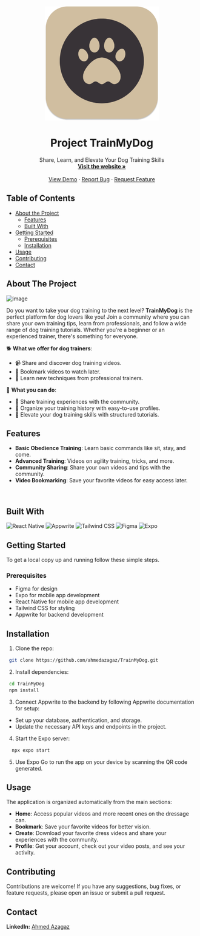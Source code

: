 <!-- PROJECT LOGO -->
<br />
<p align="center">
  <a href="https://github.com/ahmedazagaz/TrainMyDog">
    <img src="assets/icon.png" alt="Logo" width="300" height="300">
  </a>

  <h1 align="center">Project TrainMyDog</h1>

  <p align="center">
    Share, Learn, and Elevate Your Dog Training Skills 
    <br />
    <a href="https://trainmydog.framer.website"><strong>Visit the website »</strong></a>
    <br />
    <br />
    <a href="https://trainmydog.framer.website">View Demo</a>
    ·
    <a href="https://github.com/ahmedazagaz/TrainMyDog/issues">Report Bug</a>
    ·
    <a href="https://github.com/ahmedazagaz/TrainMyDog/issues">Request Feature</a>
  </p>
</p>

<!-- TABLE OF CONTENTS -->
## Table of Contents

* [About the Project](#about-the-project)
  * [Features](#features)
  * [Built With](#built-with)
* [Getting Started](#getting-started)
  * [Prerequisites](#prerequisites)
  * [Installation](#installation)
* [Usage](#usage)
* [Contributing](#contributing)
* [Contact](#contact)

<!-- ABOUT THE PROJECT -->
## About The Project

![image](https://github.com/ahmedazagaz/TrainMyDog/blob/main/assets/images/intro.png)


Do you want to take your dog training to the next level? **TrainMyDog** is the perfect platform for dog lovers like you! Join a community where you can share your own training tips, learn from professionals, and follow a wide range of dog training tutorials. Whether you're a beginner or an experienced trainer, there's something for everyone.

🐕 **What we offer for dog trainers**:

- 📹 Share and discover dog training videos.
- 📑 Bookmark videos to watch later.
- 🐾 Learn new techniques from professional trainers.

🐾 **What you can do**:

- 🚀 Share training experiences with the community.
- 📂 Organize your training history with easy-to-use profiles.
- 🏅 Elevate your dog training skills with structured tutorials.

## Features

- **Basic Obedience Training**: Learn basic commands like sit, stay, and come.
- **Advanced Training**: Videos on agility training, tricks, and more.
- **Community Sharing**: Share your own videos and tips with the community.
- **Video Bookmarking**: Save your favorite videos for easy access later.

<br />

## Built With

<p float="left">
<img alt="React Native" src="https://img.shields.io/badge/-React_Native-61DAFB?style=flat-square&logo=react&logoColor=white" />
<img alt="Appwrite" src="https://img.shields.io/badge/-Appwrite-F02E65?style=flat-square&logo=appwrite&logoColor=white" />
<img alt="Tailwind CSS" src="https://img.shields.io/badge/-Tailwind_CSS-38B2AC?style=flat-square&logo=tailwind-css&logoColor=white" />
<img alt="Figma" src="https://img.shields.io/badge/-Figma-F24E1E?style=flat-square&logo=figma&logoColor=white" />
<img alt="Expo" src="https://img.shields.io/badge/-Expo-000020?style=flat-square&logo=expo&logoColor=white" />
</p>

<!-- GETTING STARTED -->
## Getting Started

To get a local copy up and running follow these simple steps.

### Prerequisites

- Figma for design
- Expo for mobile app development
- React Native for mobile app development
- Tailwind CSS for styling
- Appwrite for backend development


## Installation

1. Clone the repo:
      
 ```bash
  git clone https://github.com/ahmedazagaz/TrainMyDog.git

  ```
2. Install dependencies:
      
 ```bash
  cd TrainMyDog
  npm install
  ```
3. Connect Appwrite to the backend by following Appwrite documentation for setup:

- Set up your database, authentication, and storage.                
- Update the necessary API keys and endpoints in the project.

4. Start the Expo server:

 ```bash
   npx expo start
 ```
5. Use Expo Go to run the app on your device by scanning the QR code generated.

<!-- USAGE EXAMPLES -->

## Usage

The application is organized automatically from the main sections:

- **Home**: Access popular videos and more recent ones on the dressage can.
- **Bookmark**: Save your favorite videos for better vision.
- **Create**: Download your favorite dress videos and share your experiences with the community.
- **Profile**: Get your account, check out your video posts, and see your activity.

<!-- CONTRIBUTING -->

## Contributing
Contributions are welcome! If you have any suggestions, bug fixes, or feature requests, please open an issue or submit a pull request.

<!-- CONTACT -->

## Contact

**LinkedIn:** [Ahmed Azagaz](https://www.linkedin.com/in/mochatr/)



